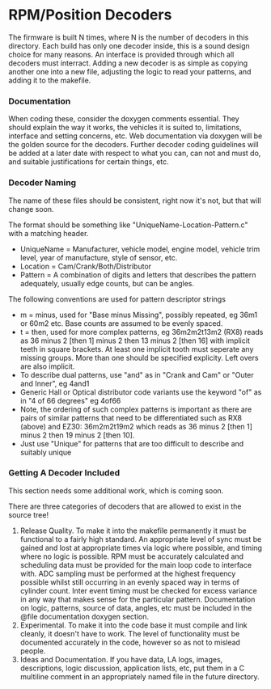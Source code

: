 # RPM/Position Decoders

The firmware is built N times, where N is the number of decoders in this
directory. Each build has only one decoder inside, this is a sound design choice
for many reasons. An interface is provided through which all decoders must
interract. Adding a new decoder is as simple as copying another one into a new
file, adjusting the logic to read your patterns, and adding it to the makefile.

### Documentation

When coding these, consider the doxygen comments essential. They should explain
the way it works, the vehicles it is suited to, limitations, interface and
setting concerns, etc. Web documentation via doxygen will be the golden source
for the decoders. Further decoder coding guidelines will be added at a later
date with respect to what you can, can not and must do, and suitable
justifications for certain things, etc.

### Decoder Naming

The name of these files should be consistent, right now it's not, but that will change soon.

The format should be something like "UniqueName-Location-Pattern.c" with a
matching header.

 - UniqueName = Manufacturer, vehicle model, engine model, vehicle trim level, year of manufacture, style of sensor, etc.
 - Location = Cam/Crank/Both/Distributor
 - Pattern = A combination of digits and letters that describes the pattern adequately, usually edge counts, but can be angles.

The following conventions are used for pattern descriptor strings

 - m = minus, used for "Base minus Missing", possibly repeated, eg 36m1 or 60m2 etc. Base counts are assumed to be evenly spaced.
 - t = then, used for more complex patterns, eg 36m2m2t13m2 (RX8) reads as 36 minus 2 [then 1] minus 2 then 13 minus 2 [then 16] with implicit teeth in square brackets. At least one implicit tooth must seperate any missing groups. More than one should be specified explicity. Left overs are also implicit.
 - To describe dual patterns, use "and" as in "Crank and Cam" or "Outer and Inner", eg 4and1
 - Generic Hall or Optical distributor code variants use the keyword "of" as in "4 of 66 degrees" eg 4of66
 - Note, the ordering of such complex patterns is important as there are pairs of similar patterns that need to be differentiated such as RX8 (above) and EZ30: 36m2m2t19m2 which reads as 36 minus 2 [then 1] minus 2 then 19 minus 2 [then 10].
 - Just use "Unique" for patterns that are too difficult to describe and suitably unique

### Getting A Decoder Included

This section needs some additional work, which is coming soon.

There are three categories of decoders that are allowed to exist in the source tree!

1. Release Quality. To make it into the makefile permanently it must be functional to a fairly high standard. An appropriate level of sync must be gained and lost at appropriate times via logic where possible, and timing where no logic is possible. RPM must be accurately calculated and scheduling data must be provided for the main loop code to interface with. ADC sampling must be performed at the highest frequency possible whilst still occurring in an evenly spaced way in terms of cylinder count. Inter event timing must be checked for excess variance in any way that makes sense for the particular pattern. Documentation on logic, patterns, source of data, angles, etc must be included in the @file documentation doxygen section.
2. Experimental. To make it into the code base it must compile and link cleanly, it doesn't have to work. The level of functionality must be documented accurately in the code, however so as not to mislead people.
3. Ideas and Documentation. If you have data, LA logs, images, descriptions, logic discussion, application lists, etc, put them in a C multiline comment in an appropriately named file in the future directory.


